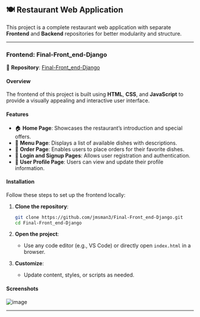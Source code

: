 ## 🍽️ Restaurant Web Application

This project is a complete restaurant web application with separate **Frontend** and **Backend** repositories for better modularity and structure.

---

### **Frontend: Final-Front\_end-Django**

📂 **Repository**: [Final-Front\_end-Django](https://github.com/jmsman3/Final-Front_end-Django)

#### **Overview**

The frontend of this project is built using **HTML**, **CSS**, and **JavaScript** to provide a visually appealing and interactive user interface.

#### **Features**

- 🏠 **Home Page**: Showcases the restaurant’s introduction and special offers.
- 🍴 **Menu Page**: Displays a list of available dishes with descriptions.
- 🛒 **Order Page**: Enables users to place orders for their favorite dishes.
- 🔐 **Login and Signup Pages**: Allows user registration and authentication.
- 👤 **User Profile Page**: Users can view and update their profile information.

#### **Installation**

Follow these steps to set up the frontend locally:

1. **Clone the repository**:

   ```bash
   git clone https://github.com/jmsman3/Final-Front_end-Django.git
   cd Final-Front_end-Django
   ```

2. **Open the project**:

   - Use any code editor (e.g., VS Code) or directly open `index.html` in a browser.

3. **Customize**:

   - Update content, styles, or scripts as needed.

#### **Screenshots**


![image](https://github.com/user-attachments/assets/3a93ac0b-d602-45e9-b310-22ea54271d4f)


---




